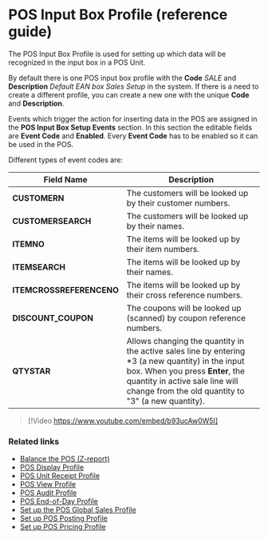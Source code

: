 # POS Input Box Profile (reference guide)

The POS Input Box Profile is used for setting up which data will be recognized in the input box in a POS Unit.

By default there is one POS input box profile with the **Code** *SALE* and **Description** *Default EAN box Sales Setup* in the system. If there is a need to create a different profile, you can create a new one with the unique **Code** and **Description**.

Events which trigger the action for inserting data in the POS are assigned in the **POS Input Box Setup Events** section. In this section the editable fields are **Event Code** and **Enabled**. Every **Event Code** has to be enabled so it can be used in the POS.

Different types of event codes are:

| Field Name      | Description |
| ----------- | ----------- |
| **CUSTOMERN**       | The customers will be looked up by their customer numbers.     |
| **CUSTOMERSEARCH**   | The customers will be looked up by their names.        |
| **ITEMNO**  | The items will be looked up by their item numbers. |
| **ITEMSEARCH** | The items will be looked up by their names. |
| **ITEMCROSSREFERENCENO** | The items will be looked up by their cross reference numbers. |
| **DISCOUNT_COUPON** | The coupons will be looked up (scanned) by coupon reference numbers. |
| **QTYSTAR** | Allows changing the quantity in the active sales line by entering *3 (a new quantity) in the input box. When you press **Enter**, the quantity in active sale line will change from the old quantity to "3" (a new quantity). |

> [!Video https://www.youtube.com/embed/b93ucAw0W5I]

### Related links

- [Balance the POS (Z-report)](../../posunit/howto/balance_the_pos.md)
- [POS Display Profile](POS_Display_profile.md)
- [POS Unit Receipt Profile](POS_unit_Receipt_profile.md)
- [POS View Profile](POS_view_profile.md)
- [POS Audit Profile](POS_audit_profile.md)
- [POS End-of-Day Profile](POS_End_of_Day_Profile.md)
- [Set up the POS Global Sales Profile](../howto/POS_Global.md)
- [Set up POS Posting Profile](../howto/POS_Pos_Prof.md)
- [Set up POS Pricing Profile](../howto/POS_Pricing_profile.md)